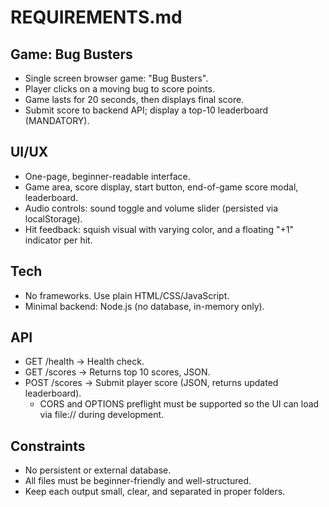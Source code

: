 # REQUIREMENTS.md

## Game: Bug Busters
- Single screen browser game: "Bug Busters".
- Player clicks on a moving bug to score points.
- Game lasts for 20 seconds, then displays final score.
- Submit score to backend API; display a top-10 leaderboard (MANDATORY).

## UI/UX
- One-page, beginner-readable interface.
- Game area, score display, start button, end-of-game score modal, leaderboard.
- Audio controls: sound toggle and volume slider (persisted via localStorage).
- Hit feedback: squish visual with varying color, and a floating "+1" indicator per hit.

## Tech
- No frameworks. Use plain HTML/CSS/JavaScript.
- Minimal backend: Node.js (no database, in-memory only).

## API
- GET /health → Health check.
- GET /scores → Returns top 10 scores, JSON.
- POST /scores → Submit player score (JSON, returns updated leaderboard).
  - CORS and OPTIONS preflight must be supported so the UI can load via file:// during development.

## Constraints
- No persistent or external database.
- All files must be beginner-friendly and well-structured.
- Keep each output small, clear, and separated in proper folders.
